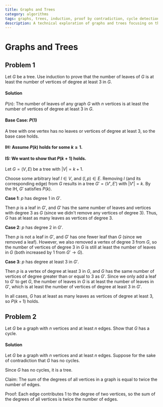 ```yaml
---
title: Graphs and Trees
category: algorithms
tags: graphs, trees, induction, proof by contradiction, cycle detection
description: A technical exploration of graphs and trees focusing on the properties and proofs of these fundamental data structures.
---
```


# Graphs and Trees

## Problem 1
Let $G$ be a tree. Use induction to prove that the number of leaves of $G$ is at least the number of vertices of degree at least $3$ in $G$.

#### Solution

$P(n)$: The number of leaves of any graph $G$ with $n$ vertices is at least the number of vertices of degree at least $3$ in $G$.

#### Base Case: $P(1)$

A tree with one vertex has no leaves or vertices of degree at least $3$, so the base case holds.

#### IH: Assume $P(k)$ holds for some $k \ge 1$.

#### IS: We want to show that $P(k + 1)$ holds.

Let $G = (V, E)$ be a tree with $|V| = k + 1$.

Choose some arbitrary leaf $l \in V$, and $(l, p) \in E$. Removing $l$ (and its corresponding edge) from $G$ results in a tree $G' = (V', E')$ with $|V'| = k$. By the IH, $G'$ satisfies $P(k)$.

**Case 1**: $p$ has degree $1$ in $G'$.

Then $p$ is a leaf in $G'$, and $G'$ has the same number of leaves and vertices with degree 3 as $G$ (since we didn't remove any vertices of degree 3). Thus, $G$ has at least as many leaves as vertices of degree 3.

**Case 2**: $p$ has degree $2$ in $G'$.

Then $p$ is not a leaf in $G'$, and $G'$ has one fewer leaf than $G$ (since we removed a leaf). However, we also removed a vertex of degree 3 from $G$, so the number of vertices of degree 3 in $G$ is still at least the number of leaves in $G$ (both increased by 1 from $G' \to G$).

**Case 3**: $p$ has degree at least $3$ in $G'$.

Then $p$ is a vertex of degree at least $3$ in $G$, and $G$ has the same number of vertices of degree greater than or equal to $3$ as $G'$. Since we only add a leaf to $G'$ to get $G$, the number of leaves in $G$ is at least the number of leaves in $G'$, which is at least the number of vertices of degree at least $3$ in $G'$.

In all cases, $G$ has at least as many leaves as vertices of degree at least $3$, so $P(k + 1)$ holds.

## Problem 2

Let $G$ be a graph with $n$ vertices and at least $n$ edges. Show that $G$ has a cycle.

#### Solution

Let $G$ be a graph with $n$ vertices and at least $n$ edges. Suppose for the sake of contradiction that $G$ has no cycles.

Since $G$ has no cycles, it is a tree.

Claim: The sum of the degrees of all vertices in a graph is equal to twice the number of edges.

Proof: Each edge contributes $1$ to the degree of two vertices, so the sum of the degrees of all vertices is twice the number of edges.


